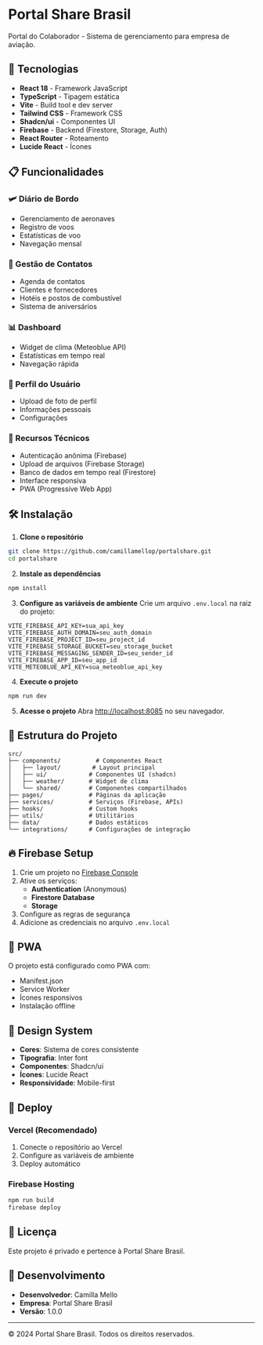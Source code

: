 # Portal Share Brasil

Portal do Colaborador - Sistema de gerenciamento para empresa de aviação.

## 🚀 Tecnologias

- **React 18** - Framework JavaScript
- **TypeScript** - Tipagem estática
- **Vite** - Build tool e dev server
- **Tailwind CSS** - Framework CSS
- **Shadcn/ui** - Componentes UI
- **Firebase** - Backend (Firestore, Storage, Auth)
- **React Router** - Roteamento
- **Lucide React** - Ícones

## 📋 Funcionalidades

### 🛩️ Diário de Bordo
- Gerenciamento de aeronaves
- Registro de voos
- Estatísticas de voo
- Navegação mensal

### 👥 Gestão de Contatos
- Agenda de contatos
- Clientes e fornecedores
- Hotéis e postos de combustível
- Sistema de aniversários

### 📊 Dashboard
- Widget de clima (Meteoblue API)
- Estatísticas em tempo real
- Navegação rápida

### 👤 Perfil do Usuário
- Upload de foto de perfil
- Informações pessoais
- Configurações

### 🔧 Recursos Técnicos
- Autenticação anônima (Firebase)
- Upload de arquivos (Firebase Storage)
- Banco de dados em tempo real (Firestore)
- Interface responsiva
- PWA (Progressive Web App)

## 🛠️ Instalação

1. **Clone o repositório**
```bash
git clone https://github.com/camillamellop/portalshare.git
cd portalshare
```

2. **Instale as dependências**
```bash
npm install
```

3. **Configure as variáveis de ambiente**
Crie um arquivo `.env.local` na raiz do projeto:
```env
VITE_FIREBASE_API_KEY=sua_api_key
VITE_FIREBASE_AUTH_DOMAIN=seu_auth_domain
VITE_FIREBASE_PROJECT_ID=seu_project_id
VITE_FIREBASE_STORAGE_BUCKET=seu_storage_bucket
VITE_FIREBASE_MESSAGING_SENDER_ID=seu_sender_id
VITE_FIREBASE_APP_ID=seu_app_id
VITE_METEOBLUE_API_KEY=sua_meteoblue_api_key
```

4. **Execute o projeto**
```bash
npm run dev
```

5. **Acesse o projeto**
Abra [http://localhost:8085](http://localhost:8085) no seu navegador.

## 📁 Estrutura do Projeto

```
src/
├── components/          # Componentes React
│   ├── layout/         # Layout principal
│   ├── ui/            # Componentes UI (shadcn)
│   ├── weather/       # Widget de clima
│   └── shared/        # Componentes compartilhados
├── pages/             # Páginas da aplicação
├── services/          # Serviços (Firebase, APIs)
├── hooks/             # Custom hooks
├── utils/             # Utilitários
├── data/              # Dados estáticos
└── integrations/      # Configurações de integração
```

## 🔥 Firebase Setup

1. Crie um projeto no [Firebase Console](https://console.firebase.google.com/)
2. Ative os serviços:
   - **Authentication** (Anonymous)
   - **Firestore Database**
   - **Storage**
3. Configure as regras de segurança
4. Adicione as credenciais no arquivo `.env.local`

## 📱 PWA

O projeto está configurado como PWA com:
- Manifest.json
- Service Worker
- Ícones responsivos
- Instalação offline

## 🎨 Design System

- **Cores**: Sistema de cores consistente
- **Tipografia**: Inter font
- **Componentes**: Shadcn/ui
- **Ícones**: Lucide React
- **Responsividade**: Mobile-first

## 🚀 Deploy

### Vercel (Recomendado)
1. Conecte o repositório ao Vercel
2. Configure as variáveis de ambiente
3. Deploy automático

### Firebase Hosting
```bash
npm run build
firebase deploy
```

## 📄 Licença

Este projeto é privado e pertence à Portal Share Brasil.

## 👥 Desenvolvimento

- **Desenvolvedor**: Camilla Mello
- **Empresa**: Portal Share Brasil
- **Versão**: 1.0.0

---

© 2024 Portal Share Brasil. Todos os direitos reservados.
